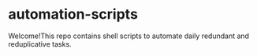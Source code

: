 # automation-scripts

Welcome!This repo contains shell scripts to automate daily redundant and reduplicative tasks.
